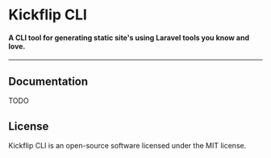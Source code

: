 # Kickflip CLI
#### A CLI tool for generating static site's using Laravel tools you know and love.

------

## Documentation

TODO

## License

Kickflip CLI is an open-source software licensed under the MIT license.
